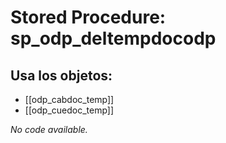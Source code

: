 # Stored Procedure: sp_odp_deltempdocodp

## Usa los objetos:
- [[odp_cabdoc_temp]]
- [[odp_cuedoc_temp]]

*No code available.*
